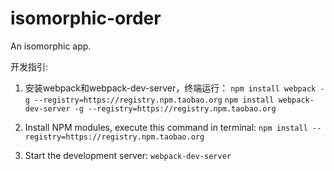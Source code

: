 # isomorphic-order
An isomorphic app.

开发指引:

1. 安装webpack和webpack-dev-server，终端运行：
```npm install webpack -g --registry=https://registry.npm.taobao.org```
```npm install webpack-dev-server -g --registry=https://registry.npm.taobao.org```

1. Install NPM modules, execute this command in terminal:
```npm install --registry=https://registry.npm.taobao.org```

2. Start the development server:
```webpack-dev-server```


